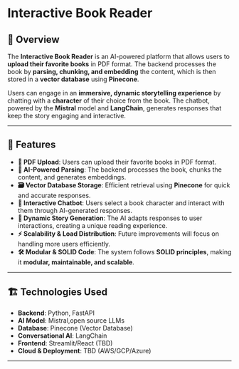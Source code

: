# **Interactive Book Reader**

## 📖 Overview
The **Interactive Book Reader** is an AI-powered platform that allows users to **upload their favorite books** in PDF format. The backend processes the book by **parsing, chunking, and embedding** the content, which is then stored in a **vector database** using **Pinecone**.

Users can engage in an **immersive, dynamic storytelling experience** by chatting with a **character** of their choice from the book. The chatbot, powered by the **Mistral** model and **LangChain**, generates responses that keep the story engaging and interactive.

---

## 🚀 Features
- **📂 PDF Upload**: Users can upload their favorite books in PDF format.
- **🧠 AI-Powered Parsing**: The backend processes the book, chunks the content, and generates embeddings.
- **🗃️ Vector Database Storage**: Efficient retrieval using **Pinecone** for quick and accurate responses.
- **💬 Interactive Chatbot**: Users select a book character and interact with them through AI-generated responses.
- **📖 Dynamic Story Generation**: The AI adapts responses to user interactions, creating a unique reading experience.
- **⚡ Scalability & Load Distribution**: Future improvements will focus on handling more users efficiently.
- **🛠️ Modular & SOLID Code**: The system follows **SOLID principles**, making it **modular, maintainable, and scalable**.

---

## 🏗️ Technologies Used
- **Backend**: Python, FastAPI 
- **AI Model**: Mistral,open source LLMs
- **Database**: Pinecone (Vector Database)
- **Conversational AI**: LangChain
- **Frontend**: Streamlit/React (TBD)
- **Cloud & Deployment**: TBD (AWS/GCP/Azure)

---


